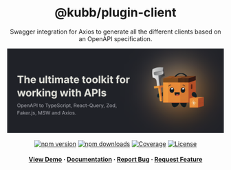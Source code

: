 <div align="center">

<!-- <img src="assets/logo.png" alt="logo" width="200" height="auto" /> -->
<h1>@kubb/plugin-client</h1>

<p>
   Swagger integration for Axios to generate all the different clients based on an OpenAPI specification.
  </p>
  <img src="https://raw.githubusercontent.com/kubb-labs/kubb/main/assets/banner.png" alt="logo"  height="auto" />

[![npm version][npm-version-src]][npm-version-href]
[![npm downloads][npm-downloads-src]][npm-downloads-href]
[![Coverage][coverage-src]][coverage-href]
[![License][license-src]][license-href]

<!-- ALL-CONTRIBUTORS-BADGE:START - Do not remove or modify this section -->
<!-- ALL-CONTRIBUTORS-BADGE:END -->
</p>

<h4>
    <a href="https://codesandbox.io/s/github/kubb-labs/kubb/tree/alpha/examples/typescript" target="_blank">View Demo</a>
    <span> · </span>
      <a href="https://kubb.dev/" target="_blank">Documentation</a>
    <span> · </span>
      <a href="https://github.com/kubb-labs/kubb/issues/" target="_blank">Report Bug</a>
    <span> · </span>
      <a href="https://github.com/kubb-labs/kubb/issues/" target="_blank">Request Feature</a>
  </h4>
</div>

<!-- Badges -->

[npm-version-src]: https://img.shields.io/npm/v/@kubb/plugin-client?flat&colorA=18181B&colorB=f58517
[npm-version-href]: https://npmjs.com/package/@kubb/plugin-client
[npm-downloads-src]: https://img.shields.io/npm/dm/@kubb/plugin-client?flat&colorA=18181B&colorB=f58517
[npm-downloads-href]: https://npmjs.com/package/@kubb/plugin-client
[license-src]: https://img.shields.io/github/license/kubb-labs/kubb.svg?flat&colorA=18181B&colorB=f58517
[license-href]: https://github.com/kubb-labs/kubb/blob/main/LICENSE
[build-src]: https://img.shields.io/github/actions/workflow/status/kubb-labs/kubb/ci.yaml?style=flat&colorA=18181B&colorB=f58517
[build-href]: https://www.npmjs.com/package/@kubb/plugin-client
[minified-src]: https://img.shields.io/bundlephobia/min/@kubb/plugin-client?style=flat&colorA=18181B&colorB=f58517
[minified-href]: https://www.npmjs.com/package/@kubb/plugin-client
[coverage-src]: https://img.shields.io/codecov/c/github/kubb-labs/kubb?style=flat&colorA=18181B&colorB=f58517
[coverage-href]: https://www.npmjs.com/package/@kubb/plugin-client
